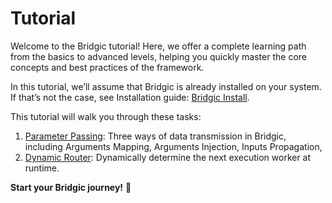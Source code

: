 # Tutorial

Welcome to the Bridgic tutorial! Here, we offer a complete learning path from the basics to advanced levels, helping you quickly master the core concepts and best practices of the framework.

In this tutorial, we’ll assume that Bridgic is already installed on your system. If that’s not the case, see Installation guide: [Bridgic Install](../home/installation.md#installation).

This tutorial will walk you through these tasks:

1. [Parameter Passing](parameter_passing.ipynb): Three ways of data transmission in Bridgic, including Arguments Mapping, Arguments Injection,  Inputs Propagation, 
2. [Dynamic Router](dynamic_router.ipynb): Dynamically determine the next execution worker at runtime.
<!-- 3. [Dynamic DAG](dynamic_dag.ipynb): Dynamically add or remove worker to change the execution DAG at runtime. -->


**Start your Bridgic journey!** 🎉